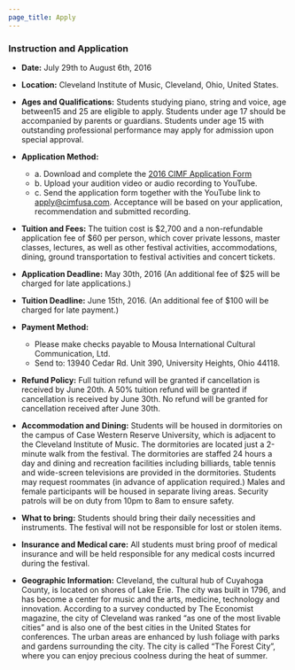 ```yaml
---
page_title: Apply
---
```


### Instruction and Application

- **Date:** July 29th to August 6th, 2016

- **Location:** Cleveland Institute of Music, Cleveland, Ohio, United States.

- **Ages and Qualifications:** Students studying piano, string and voice, age between15 and 25 are eligible to apply. Students under age 17 should be accompanied by parents or guardians. Students under age 15 with outstanding professional performance may apply for admission upon special approval. 

- **Application Method:** 
  - a. Download and complete the [2016 CIMF Application Form](http://static.cimfusa.com/pdf/application-en-version.pdf)
  - b. Upload your audition video or audio recording to YouTube. 
  - c. Send the application form together with the YouTube link to apply@cimfusa.com. Acceptance will be based on your application, recommendation and submitted recording. 

- **Tuition and Fees:** The tuition cost is $2,700 and a non-refundable application fee of $60 per person, which cover private lessons, master classes, lectures, as well as other festival activities, accommodations, dining, ground transportation to festival activities and concert tickets. 

- **Application Deadline:** May 30th, 2016 (An additional fee of $25 will be charged for late applications.) 

- **Tuition Deadline:** June 15th, 2016. (An additional fee of $100 will be charged for late payment.)

- **Payment Method:** 
    - Please make checks payable to Mousa International Cultural Communication, Ltd. 
    - Send to: 13940 Cedar Rd. Unit 390, University Heights, Ohio 44118.

- **Refund Policy:** Full tuition refund will be granted if cancellation is received by June 20th. A 50% tuition refund will be granted if cancellation is received by June 30th. No refund will be granted for cancellation received after June 30th. 

- **Accommodation and Dining:** Students will be housed in dormitories on the campus of Case Western Reserve University, which is adjacent to the Cleveland Institute of Music. The dormitories are located just a 2-minute walk from the festival. The dormitories are staffed 24 hours a day and dining and recreation facilities including billiards, table tennis and wide-screen televisions are provided in the dormitories. Students may request roommates (in advance of application required.) Males and female participants will be housed in separate living areas. Security patrols will be on duty from 10pm to 8am to ensure safety.

- **What to bring:** Students should bring their daily necessities and instruments. The festival will not be responsible for lost or stolen items. 

- **Insurance and Medical care:** All students must bring proof of medical insurance and will be held responsible for any medical costs incurred during the festival. 

- **Geographic Information:** Cleveland, the cultural hub of Cuyahoga County, is located on shores of Lake Erie. The city was built in 1796, and has become a center for music and the arts, medicine, technology and innovation. According to a survey conducted by The Economist magazine, the city of Cleveland was ranked “as one of the most livable cities” and is also one of the best cities in the United States for conferences. The urban areas are enhanced by lush foliage with parks and gardens surrounding the city. The city is called “The Forest City”, where you can enjoy precious coolness during the heat of summer. 

